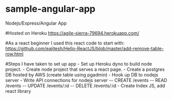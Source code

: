 # sample-angular-app
Nodejs/Express/Angular App

#Hosted on Heroku
https://agile-sierra-79694.herokuapp.com/

#As a react beginner I used this react code to start with:
https://github.com/eajitesh/Hello-ReactJS/blob/master/add-remove-table-row.html

#Steps I have taken to set up app
    - Set up Heroku dyno to build node project.
    - Create node project that serves a react page.
    - Create a postgres DB hosted by AWS (create table using pgadmin)
    - Hook up DB to nodejs server 
    - Write API connections for nodejs server
            -- CREATE    /events
            -- READ      /events
            -- UPDATE    /events/:id
            -- DELETE    /events/:id
    - Create Index JS, add react library
